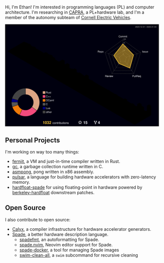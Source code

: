 Hi, I'm Ethan! I'm interested in programming languages (PL) and computer architecture. I'm researching in [CAPRA](http://capra.cs.cornell.edu), a PL+hardware lab, and I'm a member of the autonomy subteam of [Cornell Electric Vehicles](http://github.com/cornellev).

<img src="https://raw.githubusercontent.com/ethanuppal/ethanuppal/refs/heads/contr-graph-gif/profile-3d-contrib/profile-night-rainbow.svg">

## Personal Projects

I'm working on way too many things:

- [fernjit](https://github.com/ethanuppal/fernjit), a VM and just-in-time compiler written in Rust.
- [gc](https://github.com/ethanuppal/gc), a garbage collection runtime written in C.
- [asmpong](https://github.com/ethanuppal/asmpong), pong written in x86 assembly.
- [pulsar](https://github.com/ethanuppal/pulsar), a language for building hardware accelerators with zero-latency memory.
- [hardfloat-spade](https://github.com/ethanuppal/hardfloat-spade) for using floating-point in hardware powered by [berkeley-hardfloat](https://github.com/ethanuppal/berkeley-hardfloat) downstream patches.

## Open Source

I also contribute to open source:

- [Calyx](https://github.com/calyxir/calyx), a compiler infrastructure for hardware accelerator generators.
- [Spade](https://gitlab.com/spade-lang/spade), a better hardware description language.
  - [spadefmt](https://github.com/ethanuppal/spadefmt), an autoformatting for Spade.
  - [spade.nvim](https://github.com/ethanuppal/spade.nvim), Neovim editor support for Spade.
  - [spade-docker](https://github.com/ethanuppal/spade-docker), a tool for managing Spade images
  - [swim-clean-all](https://github.com/ethanuppal/swim-clean-all), a `swim` subcommand for recursive cleaning

<!--
![stats](https://github-readme-stats-two-iota-82.vercel.app/api?username=ethanuppal&show_icons=true&count_private=true&theme=transparent&hide_rank=true)
![langs](https://github-readme-stats-two-iota-82.vercel.app/api/top-langs/?username=ethanuppal&layout=compact&theme=transparent&hide=java,jupyter%20notebook,vim%20script,lua,eiffel,emacs%20lisp,e,roff,html,javascript,css,less&langs_count=8&exclude_repo=dslabs,ethanuppal.github.io,reveal,transcribe,github-readme-stats,cdn,cocowiki,SpaceVim.d_config,SpaceVim_config,nvim_config,Swizzler,spade,filament,whisky-book,tokyonight.nvim,ascend-project,codespan,berkeley-hardfloat,github-profile-3d-contrib)
-->
<!--
**ethanuppal/ethanuppal** is a ✨ _special_ ✨ repository because its `README.md` (this file) appears on your GitHub profile.

Here are some ideas to get you started:

- 🔭 I’m currently working on ...
- 🌱 I’m currently learning ...
- 👯 I’m looking to collaborate on ...
- 🤔 I’m looking for help with ...
- 💬 Ask me about ...
- 📫 How to reach me: ...
- 😄 Pronouns: ...
- ⚡ Fun fact: ...
--> 
